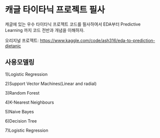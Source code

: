 # 캐글 타이타닉 프로젝트 필사
캐글에 있는 우수 타이타닉 프로젝트 코드를 필사하여서 EDA부터 Predictive Learning 까지 코드 전반과 개념을 이해하자.

오리지널 프로젝트: https://www.kaggle.com/code/ash316/eda-to-prediction-dietanic

## 사용모델링
1)Logistic Regression

2)Support Vector Machines(Linear and radial)

3)Random Forest

4)K-Nearest Neighbours

5)Naive Bayes

6)Decision Tree

7)Logistic Regression

